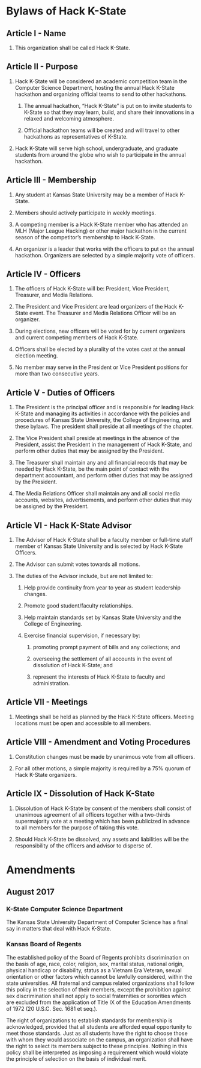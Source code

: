 # Bylaws of Hack K-State

## Article I - Name
1. This organization shall be called Hack K-State.

## Article II - Purpose
1. Hack K-State will be considered an academic competition team in the Computer Science Department, hosting the annual Hack K-State hackathon and organizing official teams to send to other hackathons.

    1. The annual hackathon, “Hack K-State” is put on to invite students to K-State so that they may learn, build, and share their innovations in a relaxed and welcoming atmosphere.

    2. Official hackathon teams will be created and will travel to other hackathons as representatives of K-State.

2. Hack K-State will serve high school, undergraduate, and graduate students from around the globe who wish to participate in the annual hackathon.

## Article III - Membership
1. Any student at Kansas State University may be a member of Hack K-State.

2. Members should actively participate in weekly meetings.

3. A competing member is a Hack K-State member who has attended an MLH (Major League Hacking) or other major hackathon in the current season of the competitor’s membership to Hack K-State.

4. An organizer is a leader that works with the officers to put on the annual hackathon. Organizers are selected by a simple majority vote of officers.

## Article IV - Officers
1. The officers of Hack K-State will be: President, Vice President, Treasurer, and Media Relations.

2. The President and Vice President are lead organizers of the Hack K-State event. The Treasurer and Media Relations Officer will be an organizer.

3. During elections, new officers will be voted for by current organizers and current competing members of Hack K-State.

4. Officers shall be elected by a plurality of the votes cast at the annual election meeting.

5. No member may serve in the President or Vice President positions for more than two consecutive years.

## Article V - Duties of Officers
1. The President is the principal officer and is responsible for leading Hack K-State and managing its activities in accordance with the policies and procedures of Kansas State University, the College of Engineering, and these bylaws. The president shall preside at all meetings of the chapter.

2. The Vice President shall preside at meetings in the absence of the President, assist the President in the management of Hack K-State, and perform other duties that may be assigned by the President.

3. The Treasurer shall maintain any and all financial records that may be needed by Hack K-State, be the main point of contact with the department accountant, and perform other duties that may be assigned by the President.

4. The Media Relations Officer shall maintain any and all social media accounts, websites, advertisements, and perform other duties that may be assigned by the President.

## Article VI - Hack K-State Advisor
1. The Advisor of Hack K-State shall be a faculty member or full-time staff member of Kansas State University and is selected by Hack K-State Officers.

2. The Advisor can submit votes towards all motions.

3. The duties of the Advisor include, but are not limited to:

    1. Help provide continuity from year to year as student leadership changes.

    2. Promote good student/faculty relationships.

    3. Help maintain standards set by Kansas State University and the College of Engineering.

    4. Exercise financial supervision, if necessary by:

        1. promoting prompt payment of bills and any collections; and

        2. overseeing the settlement of all accounts in the event of dissolution of Hack K-State; and

        3. represent the interests of Hack K-State to faculty and administration.


## Article VII - Meetings
1. Meetings shall be held as planned by the Hack K-State officers. Meeting locations must be open and accessible to all members.

## Article VIII - Amendment and Voting Procedures
1. Constitution changes must be made by unanimous vote from all officers.

2. For all other motions, a simple majority is required by a 75% quorum of Hack K-State organizers.

## Article IX - Dissolution of Hack K-State
1. Dissolution of Hack K-State by consent of the members shall consist of unanimous agreement of all officers together with a two-thirds supermajority vote at a meeting which has been publicized in advance to all members for the purpose of taking this vote.

2. Should Hack K-State be dissolved, any assets and liabilities will be the responsibility of the officers and advisor to disperse of.

# Amendments

## August 2017

### K-State Computer Science Department
The Kansas State University Department of Computer Science has a final say in matters that deal with Hack K-State.

### Kansas Board of Regents

The established policy of the Board of Regents prohibits discrimination on the basis of age, race, color, religion, sex, marital status, national origin, physical handicap or disability, status as a Vietnam Era Veteran, sexual orientation or other factors which cannot be lawfully considered, within the state universities.  All fraternal and campus related organizations shall follow this policy in the selection of their members, except the prohibition against sex discrimination shall not apply to social fraternities or sororities which are excluded from the application of Title IX of the Education Amendments of 1972 (20 U.S.C. Sec. 1681 et seq.).

The right of organizations to establish standards for membership is acknowledged, provided that all students are afforded equal opportunity to meet those standards.  Just as all students have the right to choose those with whom they would associate on the campus, an organization shall have the right to select its members subject to these principles.  Nothing in this policy shall be interpreted as imposing a requirement which would violate the principle of selection on the basis of individual merit.
